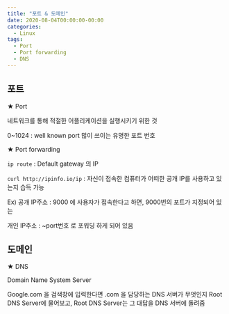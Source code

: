 ```yaml
---
title: "포트 & 도메인"
date: 2020-08-04T00:00:00-00:00
categories:
  - Linux
tags:
  - Port
  - Port forwarding
  - DNS
---
```


## 포트

★ Port

네트워크를 통해 적절한 어플리케이션을 실행시키기 위한 것

0~1024 : well known port 많이 쓰이는 유명한 포트 번호

★ Port forwarding

`ip route` :  Default gateway 의 IP

`curl http://ipinfo.io/ip` : 자신이 접속한 컴퓨터가 어떠한 공개 IP를 사용하고 있는지 습득 가능

Ex)
공개 IP주소 : 9000 에 사용자가 접속한다고 하면, 9000번의 포트가 지정되어 있는

개인 IP주소 :  ~port번호 로 포워딩 하게 되어 있음

## 도메인

★ DNS

Domain Name System Server

Google.com 을 검색창에 입력한다면 .com 을 담당하는 DNS 서버가 무엇인지
Root DNS Server에 물어보고, Root DNS Server는 그 대답을 DNS 서버에 돌려줌
